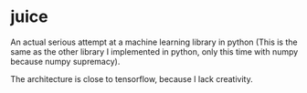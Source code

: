 # juice
An actual serious attempt at a machine learning library in python
(This is the same as the other library I implemented in python, only this time with numpy
because numpy supremacy).


The architecture is close to tensorflow, because I lack creativity.